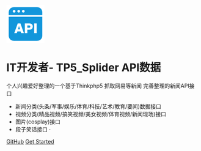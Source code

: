 ![logo](api.png)

# IT开发者- TP5_Splider  API数据

个人兴趣爱好整理的一个基于Thinkphp5 抓取网易等新闻 完善整理的新闻API接口

 + 新闻分类(头条/军事/娱乐/体育/科技/艺术/教育/要闻)数据接口
 + 视频分类(精品视频/搞笑视频/美女视频/体育视频/新闻现场)接口
 + 图片(cosplay)接口
 + 段子笑话接口
·


[GitHub](https://github.com/ecitlm/TP5_Splider.git)
[Get Started](?id=tp5_splider)
